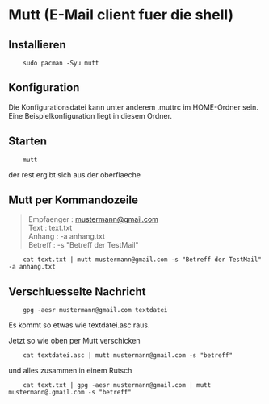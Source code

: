 # Mutt (E-Mail client fuer die shell)

## Installieren

``` 
    sudo pacman -Syu mutt 
```

## Konfiguration

Die Konfigurationsdatei kann unter anderem .muttrc im HOME-Ordner sein. 
Eine Beispielkonfiguration liegt in diesem Ordner.

## Starten

```
    mutt
```

der rest ergibt sich aus der oberflaeche

## Mutt per Kommandozeile

>Empfaenger  : mustermann@gmail.com  
>Text        : text.txt  
>Anhang      : -a anhang.txt  
>Betreff     : -s "Betreff der TestMail"  

```
    cat text.txt | mutt mustermann@gmail.com -s "Betreff der TestMail" -a anhang.txt  
```

## Verschluesselte Nachricht

```
    gpg -aesr mustermann@gmail.com textdatei
```

Es kommt so etwas wie textdatei.asc raus.  

Jetzt so wie oben per Mutt verschicken

```
    cat textdatei.asc | mutt mustermann@gmail.com -s "betreff"
```
  
und alles zusammen in einem Rutsch

```
    cat text.txt | gpg -aesr mustermann@gmail.com | mutt mustermann@.gmail.com -s "betreff"
```
